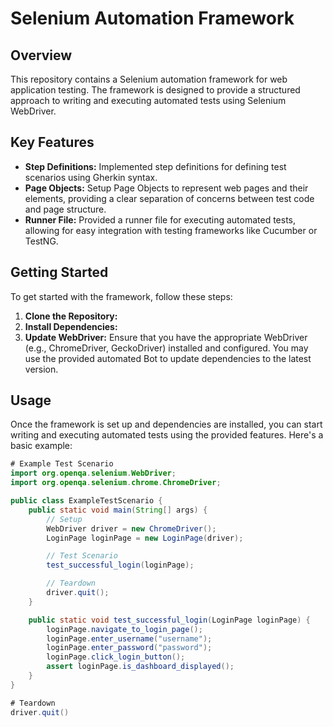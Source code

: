 # Selenium Automation Framework

## Overview
This repository contains a Selenium automation framework for web application testing. The framework is designed to provide a structured approach to writing and executing automated tests using Selenium WebDriver.

## Key Features
- **Step Definitions:** Implemented step definitions for defining test scenarios using Gherkin syntax.
- **Page Objects:** Setup Page Objects to represent web pages and their elements, providing a clear separation of concerns between test code and page structure.
- **Runner File:** Provided a runner file for executing automated tests, allowing for easy integration with testing frameworks like Cucumber or TestNG.

## Getting Started
To get started with the framework, follow these steps:

1. **Clone the Repository:**
2. **Install Dependencies:**
3. **Update WebDriver:**
   Ensure that you have the appropriate WebDriver (e.g., ChromeDriver, GeckoDriver) installed and configured. You may use the provided automated Bot to update dependencies to the latest version.

## Usage
Once the framework is set up and dependencies are installed, you can start writing and executing automated tests using the provided features. Here's a basic example:

```JAVA
# Example Test Scenario
import org.openqa.selenium.WebDriver;
import org.openqa.selenium.chrome.ChromeDriver;

public class ExampleTestScenario {
    public static void main(String[] args) {
        // Setup
        WebDriver driver = new ChromeDriver();
        LoginPage loginPage = new LoginPage(driver);

        // Test Scenario
        test_successful_login(loginPage);

        // Teardown
        driver.quit();
    }

    public static void test_successful_login(LoginPage loginPage) {
        loginPage.navigate_to_login_page();
        loginPage.enter_username("username");
        loginPage.enter_password("password");
        loginPage.click_login_button();
        assert loginPage.is_dashboard_displayed();
    }
}

# Teardown
driver.quit()
